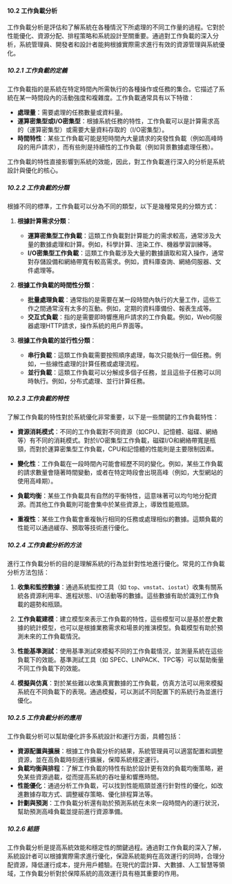 #### 10.2 工作負載分析

工作負載分析是評估和了解系統在各種情況下所處理的不同工作量的過程。它對於性能優化、資源分配、排程策略和系統設計至關重要。通過對工作負載的深入分析，系統管理員、開發者和設計者能夠根據實際需求進行有效的資源管理與系統優化。

##### 10.2.1 工作負載的定義

工作負載指的是系統在特定時間內所需執行的各種操作或任務的集合。它描述了系統在某一時間段內的活動強度和複雜度。工作負載通常具有以下特徵：

- **處理量**：需要處理的任務數量或資料量。
- **運算密集型或I/O密集型**：根據系統任務的特性，工作負載可以是計算需求高的（運算密集型）或需要大量資料存取的（I/O密集型）。
- **時間特性**：某些工作負載可能是短時間內大量請求的突發性負載（例如高峰時段的用戶請求），而有些則是持續性的工作負載（例如背景數據處理任務）。

工作負載的特性直接影響到系統的效能，因此，對工作負載進行深入的分析是系統設計與優化的核心。

##### 10.2.2 工作負載的分類

根據不同的標準，工作負載可以分為不同的類型，以下是幾種常見的分類方式：

1. **根據計算需求分類**：
   - **運算密集型工作負載**：這類工作負載對計算能力的需求較高，通常涉及大量的數據處理和計算。例如，科學計算、渲染工作、機器學習訓練等。
   - **I/O密集型工作負載**：這類工作負載涉及大量的數據讀取和寫入操作，通常對存儲設備和網絡帶寬有較高需求。例如，資料庫查詢、網絡伺服器、文件處理等。

2. **根據工作負載的時間性分類**：
   - **批量處理負載**：通常指的是需要在某一段時間內執行的大量工作，這些工作之間通常沒有太多的互動。例如，定期的資料庫備份、報表生成等。
   - **交互式負載**：指的是需要即時響應用戶請求的工作負載。例如，Web伺服器處理HTTP請求，操作系統的用戶界面等。

3. **根據工作負載的並行性分類**：
   - **串行負載**：這類工作負載需要按照順序處理，每次只能執行一個任務。例如，一些線性處理的計算任務或處理流程。
   - **並行負載**：這類工作負載可以分解成多個子任務，並且這些子任務可以同時執行。例如，分布式處理、並行計算任務。

##### 10.2.3 工作負載的特性

了解工作負載的特性對於系統優化非常重要，以下是一些關鍵的工作負載特性：

- **資源消耗模式**：不同的工作負載對不同資源（如CPU、記憶體、磁碟、網絡等）有不同的消耗模式。對於I/O密集型工作負載，磁碟I/O和網絡帶寬是瓶頸，而對於運算密集型工作負載，CPU和記憶體的性能則是主要限制因素。
  
- **變化性**：工作負載在一段時間內可能會經歷不同的變化。例如，某些工作負載的請求數量會隨著時間變動，或者在特定時段會出現高峰（例如，大型網站的使用高峰期）。

- **負載均衡**：某些工作負載具有自然的平衡特性，這意味著可以均勻地分配資源。而其他工作負載則可能會集中於某些資源上，導致性能瓶頸。

- **重複性**：某些工作負載會重複執行相同的任務或處理相似的數據。這類負載的性能可以通過緩存、預取等技術進行優化。

##### 10.2.4 工作負載分析的方法

進行工作負載分析的目的是理解系統的行為並針對性地進行優化。常見的工作負載分析方法包括：

1. **收集和監控數據**：通過系統監控工具（如 `top`、`vmstat`、`iostat`）收集有關系統各資源利用率、進程狀態、I/O活動等的數據。這些數據有助於識別工作負載的趨勢和瓶頸。

2. **工作負載建模**：建立模型來表示工作負載的特性，這些模型可以是基於歷史數據的統計模型，也可以是根據業務需求和場景的推演模型。負載模型有助於預測未來的工作負載情況。

3. **性能基準測試**：使用基準測試來模擬不同的工作負載情況，並測量系統在這些負載下的效能。基準測試工具（如 SPEC、LINPACK、TPC等）可以幫助衡量不同工作負載下的效能。

4. **模擬與仿真**：對於某些難以收集真實數據的工作負載，仿真方法可以用來模擬系統在不同負載下的表現。通過模擬，可以測試不同配置下的系統行為並進行優化。

##### 10.2.5 工作負載分析的應用

工作負載分析可以幫助優化許多系統設計和運行方面，具體包括：

- **資源配置與擴展**：根據工作負載分析的結果，系統管理員可以適當配置和調整資源，並在高負載時刻進行擴展，保障系統穩定運行。
- **負載均衡與排程**：了解工作負載的特性有助於設計更有效的負載均衡策略，避免某些資源過載，從而提高系統的吞吐量和響應時間。
- **性能優化**：通過分析工作負載，可以找到性能瓶頸並進行針對性的優化，如改進數據存取方式、調整緩存策略、優化排程算法等。
- **計劃與預測**：工作負載分析還有助於預測系統在未來一段時間內的運行狀況，幫助預測高峰負載並提前進行資源準備。

##### 10.2.6 結語

工作負載分析是提高系統效能和穩定性的關鍵過程。通過對工作負載的深入了解，系統設計者可以根據實際需求進行優化，保證系統能夠在高效運行的同時，合理分配資源，降低運行成本，提升用戶體驗。在現代的雲計算、大數據、人工智慧等領域，工作負載分析對於保障系統的高效運行具有極其重要的作用。
